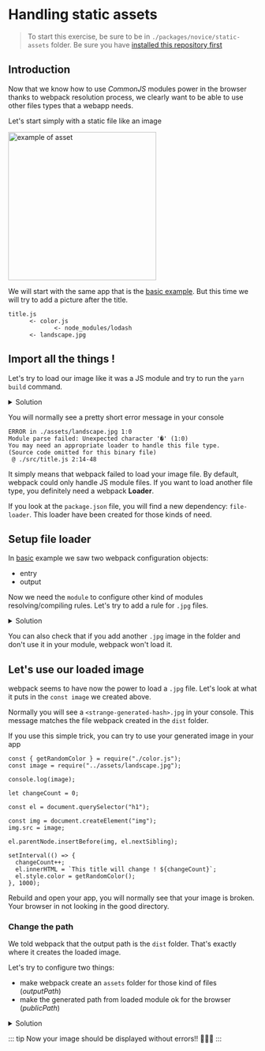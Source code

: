 # Handling static assets

> To start this exercise, be sure to be in `./packages/novice/static-assets` folder.
> Be sure you have [installed this repository first](../README.md#install)

## Introduction

Now that we know how to use _CommonJS_ modules power in the browser thanks to webpack resolution process,
we clearly want to be able to use other files types that a webapp needs.

Let's start simply with a static file like an image

<img src="../img/elias-arnar-1309173-unsplash.jpg" width="300px" height="auto" alt="example of asset"/>

We will start with the same app that is the [basic example](./basics.md).
But this time we will try to add a picture after the title.

```
title.js
      <- color.js
             <- node_modules/lodash
      <- landscape.jpg
```

## Import all the things !

Let's try to load our image like it was a JS module and try to run the `yarn build` command.

<details>
<summary>Solution</summary>

```js{2}
const { getRandomColor } = require("./color.js");
const image = require("../assets/landscape.jpg");

let changeCount = 0;

const el = document.querySelector("h1");

setInterval(() => {
  changeCount++;
  el.innerHTML = `This title will change ! ${changeCount}`;
  el.style.color = getRandomColor();
}, 1000);
```

</details>

You will normally see a pretty short error message in your console

```log
ERROR in ./assets/landscape.jpg 1:0
Module parse failed: Unexpected character '�' (1:0)
You may need an appropriate loader to handle this file type.
(Source code omitted for this binary file)
 @ ./src/title.js 2:14-48
```

It simply means that webpack failed to load your image file.
By default, webpack could only handle JS module files.
If you want to load another file type, you definitely need a webpack **Loader**.

If you look at the `package.json` file, you will find a new dependency: `file-loader`.
This loader have been created for those kinds of need.

## Setup file loader

In [basic](./basics.md) example we saw two webpack configuration objects:

- entry
- output

Now we need the `module` to configure other kind of modules resolving/compiling rules.
Let's try to add a rule for `.jpg` files.

<details>
<summary>Solution</summary>

```js{10-19}
const path = require("path");

module.exports = {
  entry: "./src/title.js", // The source module of our dependency graph
  output: {
    // Configuration of what we tell webpack to generate (here, a ./dist/main.js file)
    filename: "main.js",
    path: path.resolve(__dirname, "dist")
  },
  module: {
    rules: [
      // Here we can define/override module loading rules
      {
        test: /\.jpg$/,
        use: ["file-loader"]
      }
    ]
  }
};
```

</details>

You can also check that if you add another `.jpg` image in the folder and don't use it in your module, webpack won't load it.

## Let's use our loaded image

webpack seems to have now the power to load a `.jpg` file. Let's look at what it puts in the `const image` we created above.

Normally you will see a `<strange-generated-hash>.jpg` in your console. This message matches the file webpack created in the `dist` folder.

If you use this simple trick, you can try to use your generated image in your app

```js{10-13}
const { getRandomColor } = require("./color.js");
const image = require("../assets/landscape.jpg");

console.log(image);

let changeCount = 0;

const el = document.querySelector("h1");

const img = document.createElement("img");
img.src = image;

el.parentNode.insertBefore(img, el.nextSibling);

setInterval(() => {
  changeCount++;
  el.innerHTML = `This title will change ! ${changeCount}`;
  el.style.color = getRandomColor();
}, 1000);
```

Rebuild and open your app, you will normally see that your image is broken.
Your browser in not looking in the good directory.

### Change the path

We told webpack that the output path is the `dist` folder. That's exactly where it creates the loaded image.

Let's try to configure two things:

- make webpack create an `assets` folder for those kind of files (_outputPath_)
- make the generated path from loaded module ok for the browser (_publicPath_)

<details>
<summary>Solution</summary>

```js{13-22}
const path = require("path");

module.exports = {
  entry: "./src/title.js", // The source module of our dependency graph
  output: {
    // Configuration of what we tell webpack to generate (here, a ./dist/main.js file)
    filename: "main.js",
    path: path.resolve(__dirname, "dist")
  },
  module: {
    rules: [
      {
        test: /\.jpg$/,
        use: [
          {
            loader: "file-loader",
            options: {
              outputPath: "assets",
              publicPath: "dist/assets"
            }
          }
        ]
      }
    ]
  }
};
```

</details>

::: tip
Now your image should be displayed without errors!! 👏👏👏
:::
